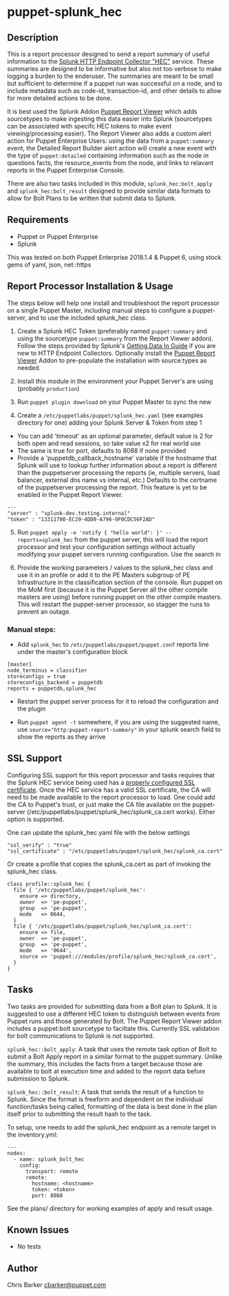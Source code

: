 puppet-splunk_hec
==============

Description
-----------

This is a report processor designed to send a report summary of useful information to the [Splunk HTTP Endpoint Collector "HEC"](http://docs.splunk.com/Documentation/Splunk/latest/Data/UsetheHTTPEventCollector) service. These summaries are designed to be informative but also not too verbose to make logging a burden to the enderuser. The summaries are meant to be small but sufficient to determine if a puppet run was successful on a node, and to include metadata such as code-id,  transaction-id, and other details to allow for more detailed actions to be done.

It is best used the Splunk Addon [Puppet Report Viewer](https://github.com/mrzarquon/TA-puppet-report-viewer) which adds sourcetypes to make ingesting this data easier into Splunk (sourcetypes can be associated with specifc HEC tokens to make event viewing/processing easier). The Report Viewer also adds a custom alert action for Puppet Enterprise Users: using the data from a `puppet:summary` event, the Detailed Report Builder alert action will create a new event with the type of `puppet:detailed` containing information such as the node in questions facts, the resource_events from the node, and links to relavant reports in the Puppet Enterprise Console.

There are also two tasks included in this module, `splunk_hec:bolt_apply` and `splunk_hec:bolt_result` designed to provide similar data formats to allow for Bolt Plans to be written that submit data to Splunk.


Requirements
------------

* Puppet or Puppet Enterprise
* Splunk

This was tested on both Puppet Enterprise 2018.1.4 & Puppet 6, using stock gems of yaml, json, net::https

Report Processor Installation & Usage
--------------------

The steps below will help one install and troubleshoot the report processor on a single Puppet Master, including manual steps to configure a puppet-server, and to use the included splunk_hec class.

1. Create a Splunk HEC Token (preferably named `puppet:summary` and using the sourcetype `puppet:summary` from the Report Viewer addon). Follow the steps provided by Splunk's [Getting Data In Guide](http://docs.splunk.com/Documentation/Splunk/latest/Data/UsetheHTTPEventCollector) if you are new to HTTP Endpoint Collectors. Optionally install the [Puppet Report Viewer](https://github.com/mrzarquon/TA-puppet-report-viewer) Addon to pre-populate the installation with source:types as needed.

2. Install this module in the environment your Puppet Server's are using (probably `production`)

3. Run `puppet plugin download` on your Puppet Master to sync the new 

4. Create a `/etc/puppetlabs/puppet/splunk_hec.yaml` (see examples directory for one) adding your Splunk Server & Token from step 1
  - You can add 'timeout' as an optional parameter, default value is 2 for both open and read sessions, so take value x2 for real world use
  - The same is true for port, defaults to 8088 if none provided
  - Provide a 'puppetdb\_callback\_hostname' variable if the hostname that Splunk will use to lookup further information about a report is different than the puppetserver processing the reports (ie, multiple servers, load balancer, external dns name vs internal, etc.) Defaults to the certname of the puppetserver processing the report. This feature is yet to be enabled in the Puppet Report Viewer.

  ```
---
"server" : "splunk-dev.testing.internal"
"token" : "13311780-EC29-4DD0-A796-9F0CDC56F2AD"
```

5. Run `puppet apply -e 'notify { "hello world": }' --reports=splunk_hec` from the puppet server, this will load the report processor and test your configuration settings without actually modifying your puppet servers running configuration. Use the search in 

6. Provide the working parameters / values to the splunk_hec class and use it in an profile or add it to the PE Masters subgroup of PE Infrastructure in the classification section of the console. Run puppet on the MoM first (because it is the Puppet Server all the other compile masters are using) before running puppet on the other compile masters. This will restart the puppet-server processor, so stagger the runs to prevent an outage.

### Manual steps:

- Add `splunk_hec` to `/etc/puppetlabs/puppet/puppet.conf` reports line under the master's configuration block
```
[master]
node_terminus = classifier
storeconfigs = true
storeconfigs_backend = puppetdb
reports = puppetdb,splunk_hec
```

- Restart the puppet server process for it to reload the configuration and the plugin

- Run `puppet agent -t` somewhere, if you are using the suggested name, use `source="http:puppet-report-summary"` in your splunk search field to show the reports as they arrive


SSL Support
-----------
Configuring SSL support for this report processor and tasks requires that the Splunk HEC service being used has a [properly configured SSL certificate](https://docs.splunk.com/Documentation/Splunk/latest/Security/AboutsecuringyourSplunkconfigurationwithSSL). Once the HEC service has a valid SSL certificate, the CA will need to be made available to the report processor to load. One could add the CA to Puppet's trust, or just make the CA file available on the puppet-server (/etc/puppetlabs/puppet/splunk_hec/splunk_ca.cert works). Either option is supported.

One can update the splunk_hec.yaml file with the below settings


```
"ssl_verify" : "true"
"ssl_certificate" : "/etc/puppetlabs/puppet/splunk_hec/splunk_ca.cert"
```

Or create a profile that copies the splunk_ca.cert as part of invoking the splunk_hec class.

```
class profile::splunk_hec {
  file { '/etc/puppetlabs/puppet/splunk_hec':
    ensure => directory,
    owner  => 'pe-puppet',
    group  => 'pe-puppet',
    mode   => 0644,
  }
  file { '/etc/puppetlabs/puppet/splunk_hec/splunk_ca.cert':
    ensure => file,
    owner  => 'pe-puppet',
    group  => 'pe-puppet',
    mode   => '0644',
    source => 'puppet:///modules/profile/splunk_hec/splunk_ca.cert',
  }
}
```

Tasks
-----

Two tasks are provided for submitting data from a Bolt plan to Splunk. It is suggested to use a different HEC token to distinguish between events from Puppet runs and those generated by Bolt. The Puppet Report Viewer addon includes a puppet:bolt sourcetype to faciltate this. Currently SSL validation for bolt communications to Splunk is not supported.

`splunk_hec::bolt_apply`: A task that uses the remote task option of Bolt to submit a Bolt Apply report in a similar format to the puppet:summary. Unlike the summary, this includes the facts from a target because those are available to bolt at execution time and added to the report data before submission to Splunk.

`splunk_hec::bolt_result`: A task that sends the result of a function to Splunk. Since the format is freeform and dependent on the individual function/tasks being called, formatting of the data is best done in the plan itself prior to submitting the result hash to the task. 

To setup, one needs to add the splunk_hec endpoint as a remote target in the inventory.yml:

```
---
nodes:
  - name: splunk_bolt_hec
    config:
      transport: remote
      remote:
        hostname: <hostname>
        token: <token>
        port: 8088
```

See the plans/ directory for working examples of apply and result usage.




Known Issues
------------
* No tests


Author
------
Chris Barker <cbarker@puppet.com>
